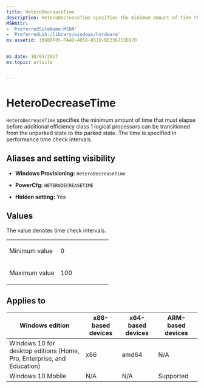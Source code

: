 ```yaml
---
title: HeteroDecreaseTime
description: HeteroDecreaseTime specifies the minimum amount of time that must elapse before additional efficiency class 1 logical processors can be transitioned from the unparked state to the parked state. The time is specified in performance time check intervals.
MSHAttr:
- 'PreferredSiteName:MSDN'
- 'PreferredLib:/library/windows/hardware'
ms.assetid: 1B6B0F05-FA4D-485D-8518-BE236753E870


ms.date: 10/05/2017
ms.topic: article


---
```


# HeteroDecreaseTime


`HeteroDecreaseTime` specifies the minimum amount of time that must elapse before additional efficiency class 1 logical processors can be transitioned from the unparked state to the parked state. The time is specified in performance time check intervals.

## <span id="Aliases_and_setting_visibility"></span><span id="aliases_and_setting_visibility"></span><span id="ALIASES_AND_SETTING_VISIBILITY"></span>Aliases and setting visibility


-   **Windows Provisioning:** `HeteroDecreaseTime`

-   **PowerCfg:** `HETERODECREASETIME`

-   **Hidden setting:** Yes

## <span id="Values"></span><span id="values"></span><span id="VALUES"></span>Values


The value denotes time check intervals.

<table>
<colgroup>
<col width="50%" />
<col width="50%" />
</colgroup>
<tbody>
<tr class="odd">
<td><p>Minimum value</p></td>
<td><p>0</p></td>
</tr>
<tr class="even">
<td><p>Maximum value</p></td>
<td><p>100</p></td>
</tr>
</tbody>
</table>

 

## <span id="Applies_to"></span><span id="applies_to"></span><span id="APPLIES_TO"></span>Applies to


| Windows edition                                                        | x86-based devices | x64-based devices | ARM-based devices |
|------------------------------------------------------------------------|-------------------|-------------------|-------------------|
| Windows 10 for desktop editions (Home, Pro, Enterprise, and Education) | x86               | amd64             | N/A               |
| Windows 10 Mobile                                                      | N/A               | N/A               | Supported         |
